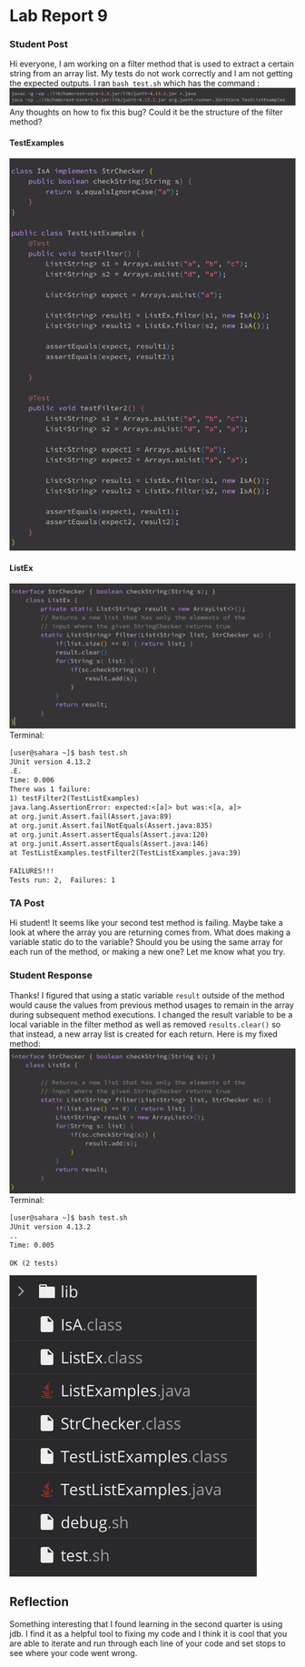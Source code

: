 # Lab Report 9

### Student Post

Hi everyone,
I am working on a filter method that is used to extract a certain string from an array list. My tests do not work correctly and I am not getting the expected outputs. I ran ```bash test.sh``` which has the command :
![IMAGE](testshfile.png)
Any thoughts on how to fix this bug? Could it be the structure of the filter method?
#### TestExamples
![IMAGE](testlistexamples.png)

#### ListEx
![IMAGE](listexamplesold.png)
Terminal:

```
[user@sahara ~]$ bash test.sh
JUnit version 4.13.2
.E.
Time: 0.006
There was 1 failure:
1) testFilter2(TestListExamples)
java.lang.AssertionError: expected:<[a]> but was:<[a, a]>
at org.junit.Assert.fail(Assert.java:89)
at org.junit.Assert.failNotEquals(Assert.java:835)
at org.junit.Assert.assertEquals(Assert.java:120)
at org.junit.Assert.assertEquals(Assert.java:146)
at TestListExamples.testFilter2(TestListExamples.java:39)

FAILURES!!!
Tests run: 2,  Failures: 1
```

### TA Post
Hi student! It seems like your second test method is failing. Maybe take a look at where the array you are returning comes from. What does making a variable static do to the variable? Should you be using the same array for each run of the method, or making a new one? Let me know what you try.

### Student Response
Thanks! I figured that using a static variable ```result``` outside of the method would cause the values from previous method usages to remain in the array during subsequent method executions. I changed the result variable to be a local variable in the filter method as well as removed ```results.clear()``` so that instead, a new array list is created for each return. Here is my fixed method:
![IMAGE](listexamples.png)
Terminal:

```
[user@sahara ~]$ bash test.sh
JUnit version 4.13.2
..
Time: 0.005

OK (2 tests)
```

![IMAGE](directorylab9.png)

## Reflection
Something interesting that I found learning in the second quarter is using jdb. I find it as a helpful tool to fixing my code and I think it is cool that you are able to iterate and run through each line of your code and set stops to see where your code went wrong.

